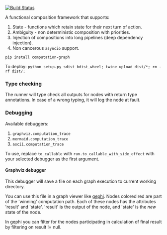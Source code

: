 [![Build Status](https://travis-ci.com/hyroai/computation-graph.svg?branch=master)](https://travis-ci.com/hyroai/computation-graph)

A functional composition framework that supports:

1. State - functions which retain state for their next turn of action.
2. Ambiguity - non deterministic composition with priorities.
3. Injection of compositions into long pipelines (deep dependency injection).
4. Non cancerous `asyncio` support.

`pip install computation-graph`

To deploy: `python setup.py sdist bdist_wheel; twine upload dist/*; rm -rf dist/;`

### Type checking

The runner will type check all outputs for nodes with return type annotations. In case of a wrong typing, it will log the node at fault.

### Debugging

Available debuggers:

1. `graphviz.computation_trace`
1. `mermaid.computation_trace`
1. `ascii.computation_trace`

To use, replace `to_callable` with `run.to_callable_with_side_effect` with your selected debugger as the first argument.

#### Graphviz debugger

This debugger will save a file on each graph execution to current working directory.

You can use this file in a graph viewer like [gephi](https://gephi.org/).
Nodes colored red are part of the 'winning' computation path.
Each of these nodes has the attributes 'result' and 'state'.
'result' is the output of the node, and 'state' is the _new_ state of the node.

In gephi you can filter for the nodes participating in calculation of final result by filtering on result != null.
